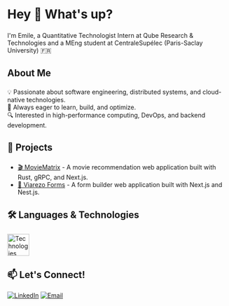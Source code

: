 <h1 align="left">Hey 👋 What's up?</h1>

###

<p align="left">I'm Emile, a Quantitative Technologist Intern at Qube Research & Technologies and a MEng student at CentraleSupélec (Paris-Saclay University) 🇫🇷</p>

###

<h2 align="left">About Me</h2>

###

<p align="left">
💡 Passionate about software engineering, distributed systems, and cloud-native technologies.
<br>
🚀 Always eager to learn, build, and optimize. 
<br>
🔍 Interested in high-performance computing, DevOps, and backend development.  
</p>

###

<h2 align="left">🚀 Projects</h2>

###

<ul align="left">
    <li><a href="https://github.com/mathisbot/movie-matrix">🎬 MovieMatrix</a> - A movie recommendation web application built with Rust, gRPC, and Next.js.</li>
    <li><a href="https://github.com/emilejaf/viarezo-forms">📝 Viarezo Forms</a> - A form builder web application built with Next.js and Nest.js.</li>
</ul>

###

<h2 align="left">🛠️ Languages & Technologies</h2>

###
<img src="https://skillicons.dev/icons?i=rust,ts,python,docker,kubernetes,nextjs,tailwind,postgresql" height="50" alt="Technologies" />


###

<h2 align="left">📫 Let's Connect!</h2>

<p align="left">
  <a href="https://linkedin.com/in/emilejaf"><img src="https://img.shields.io/badge/LinkedIn-emilejaf-blue?style=flat-square&logo=linkedin" alt="LinkedIn" /></a>
  <a href="mailto:emile.jaffrain@gmail.com"><img src="https://img.shields.io/badge/Email-Contact%20Me-red?style=flat-square&logo=gmail" alt="Email" /></a>
</p>
